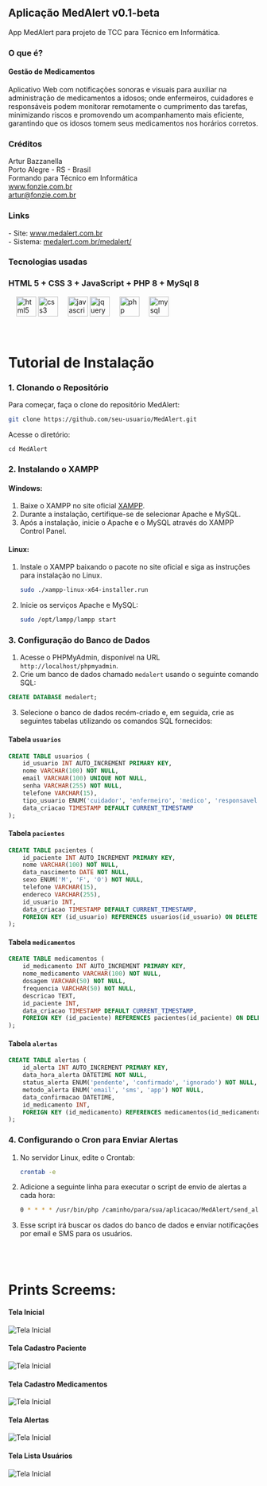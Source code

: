 ## Aplicação MedAlert v0.1-beta

App MedAlert para projeto de TCC para Técnico em Informática.

### O que é?
#### Gestão de Medicamentos

Aplicativo Web com notificações sonoras e visuais para auxiliar na administração de medicamentos a idosos; onde enfermeiros, cuidadores e responsáveis podem monitorar remotamente o cumprimento das tarefas, minimizando riscos e promovendo um acompanhamento mais eficiente, garantindo que os idosos tomem seus medicamentos nos horários corretos.

### Créditos

<p align="left">Artur Bazzanella<br>Porto Alegre - RS - Brasil<br>Formando para Técnico em Informática<br><a href="https://www.fonzie.com.br" target="_blank">www.fonzie.com.br</a><br><a href="mailto:artur@fonzie.com.br">artur@fonzie.com.br</a></p>

### Links

<p align="left">
- Site: <a href="https://www.medalert.com.br" target="_blank">www.medalert.com.br</a><br>
- Sistema: <a href="https://medalert.com.br/medalert/" target="_blank">medalert.com.br/medalert/</a>

### Tecnologias usadas

### HTML 5 + CSS 3 + JavaScript + PHP 8 + MySql 8

<div>
  <img width="12" />
  <img src="https://cdn.jsdelivr.net/gh/devicons/devicon/icons/html5/html5-original.svg" height="40" alt="html5 logo"  />
    <img src="https://cdn.jsdelivr.net/gh/devicons/devicon/icons/css3/css3-original.svg" height="40" alt="css3 logo"  />
  <img width="12" />
  <img src="https://cdn.jsdelivr.net/gh/devicons/devicon/icons/javascript/javascript-original.svg" height="40" alt="javascript logo"  />
    <img src="https://cdn.jsdelivr.net/gh/devicons/devicon/icons/jquery/jquery-original.svg" height="40" alt="jquery logo"  />
  <img width="12" />
  <img src="https://cdn.jsdelivr.net/gh/devicons/devicon/icons/php/php-original.svg" height="40" alt="php logo"  />
  <img width="12" />
  <img src="https://cdn.jsdelivr.net/gh/devicons/devicon/icons/mysql/mysql-original.svg" height="40" alt="mysql logo"  />
</div>
<br><br>

# Tutorial de Instalação

### 1. Clonando o Repositório

Para começar, faça o clone do repositório MedAlert:

```bash
git clone https://github.com/seu-usuario/MedAlert.git
```

Acesse o diretório:
```
cd MedAlert
```

### 2. Instalando o XAMPP

#### Windows:

1. Baixe o XAMPP no site oficial [XAMPP](https://www.apachefriends.org/download.html).
2. Durante a instalação, certifique-se de selecionar Apache e MySQL.
3. Após a instalação, inicie o Apache e o MySQL através do XAMPP Control Panel.

#### Linux:

1. Instale o XAMPP baixando o pacote no site oficial e siga as instruções para instalação no Linux.
   ```bash
   sudo ./xampp-linux-x64-installer.run
   ```
2. Inicie os serviços Apache e MySQL:
   ```bash
   sudo /opt/lampp/lampp start
   ```

### 3. Configuração do Banco de Dados

1. Acesse o PHPMyAdmin, disponível na URL `http://localhost/phpmyadmin`.
2. Crie um banco de dados chamado `medalert` usando o seguinte comando SQL:

```sql
CREATE DATABASE medalert;
```

3. Selecione o banco de dados recém-criado e, em seguida, crie as seguintes tabelas utilizando os comandos SQL fornecidos:

#### Tabela `usuarios`
```sql
CREATE TABLE usuarios (
    id_usuario INT AUTO_INCREMENT PRIMARY KEY,
    nome VARCHAR(100) NOT NULL,
    email VARCHAR(100) UNIQUE NOT NULL,
    senha VARCHAR(255) NOT NULL,
    telefone VARCHAR(15),
    tipo_usuario ENUM('cuidador', 'enfermeiro', 'medico', 'responsavel') NOT NULL,
    data_criacao TIMESTAMP DEFAULT CURRENT_TIMESTAMP
);
```

#### Tabela `pacientes`
```sql
CREATE TABLE pacientes (
    id_paciente INT AUTO_INCREMENT PRIMARY KEY,
    nome VARCHAR(100) NOT NULL,
    data_nascimento DATE NOT NULL,
    sexo ENUM('M', 'F', 'O') NOT NULL,
    telefone VARCHAR(15),
    endereco VARCHAR(255),
    id_usuario INT,
    data_criacao TIMESTAMP DEFAULT CURRENT_TIMESTAMP,
    FOREIGN KEY (id_usuario) REFERENCES usuarios(id_usuario) ON DELETE CASCADE
);
```

#### Tabela `medicamentos`
```sql
CREATE TABLE medicamentos (
    id_medicamento INT AUTO_INCREMENT PRIMARY KEY,
    nome_medicamento VARCHAR(100) NOT NULL,
    dosagem VARCHAR(50) NOT NULL,
    frequencia VARCHAR(50) NOT NULL,
    descricao TEXT,
    id_paciente INT,
    data_criacao TIMESTAMP DEFAULT CURRENT_TIMESTAMP,
    FOREIGN KEY (id_paciente) REFERENCES pacientes(id_paciente) ON DELETE CASCADE
);
```

#### Tabela `alertas`
```sql
CREATE TABLE alertas (
    id_alerta INT AUTO_INCREMENT PRIMARY KEY,
    data_hora_alerta DATETIME NOT NULL,
    status_alerta ENUM('pendente', 'confirmado', 'ignorado') NOT NULL,
    metodo_alerta ENUM('email', 'sms', 'app') NOT NULL,
    data_confirmacao DATETIME,
    id_medicamento INT,
    FOREIGN KEY (id_medicamento) REFERENCES medicamentos(id_medicamento) ON DELETE CASCADE
);
```

### 4. Configurando o Cron para Enviar Alertas

1. No servidor Linux, edite o Crontab:
   ```bash
   crontab -e
   ```
2. Adicione a seguinte linha para executar o script de envio de alertas a cada hora:
   ```bash
   0 * * * * /usr/bin/php /caminho/para/sua/aplicacao/MedAlert/send_alerts.php
   ```

3. Esse script irá buscar os dados do banco de dados e enviar notificações por email e SMS para os usuários.

<br><br>

# Prints Screems:
#### Tela Inicial
![Tela Inicial](imgs/01_inicio.jpg)
#### Tela Cadastro Paciente
![Tela Inicial](imgs/02_cadastro_paciente.jpg)
#### Tela Cadastro Medicamentos
![Tela Inicial](imgs/03_cadastro_medicamento.jpg)
#### Tela Alertas
![Tela Inicial](imgs/04_alertas.jpg)
#### Tela Lista Usuários
![Tela Inicial](imgs/05_lista_usuarios_new.jpg)
